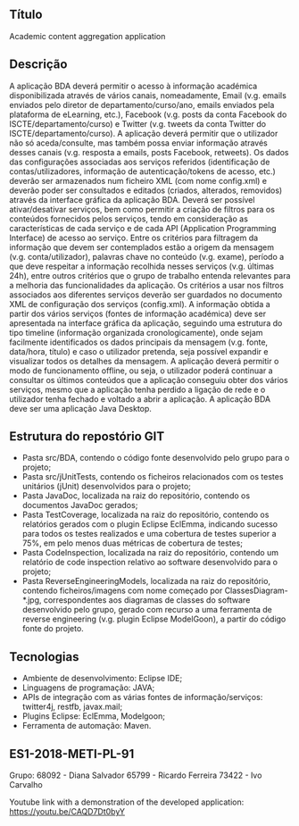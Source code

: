## Título
Academic content aggregation application

## Descrição
A aplicação BDA deverá permitir o acesso à informação académica disponibilizada através de vários canais, nomeadamente, Email (v.g. emails enviados pelo diretor de departamento/curso/ano, emails enviados pela plataforma de eLearning, etc.), Facebook (v.g. posts da conta Facebook do ISCTE/departamento/curso) e Twitter (v.g. tweets da conta Twitter do ISCTE/departamento/curso).
A aplicação deverá permitir que o utilizador não só aceda/consulte, mas também possa enviar informação através desses canais (v.g. resposta a emails, posts Facebook, retweets).
Os dados das configurações associadas aos serviços referidos (identificação de contas/utilizadores, informação de autenticação/tokens de acesso, etc.) deverão ser armazenados num ficheiro XML (com nome config.xml) e deverão poder ser consultados e editados (criados, alterados, removidos) através da interface gráfica da aplicação BDA.
Deverá ser possível ativar/desativar serviços, bem como permitir a criação de filtros para os conteúdos fornecidos pelos serviços, tendo em consideração as características de cada serviço e de cada API (Application Programming Interface) de acesso ao serviço. Entre os critérios para filtragem da informação que devem ser contemplados estão a origem da mensagem (v.g. conta/utilizador), palavras chave no conteúdo (v.g. exame), período a que deve respeitar a informação recolhida nesses serviços (v.g. últimas 24h), entre outros critérios que o grupo de trabalho entenda relevantes para a melhoria das funcionalidades da aplicação. Os critérios a usar nos filtros associados aos diferentes serviços deverão ser guardados no documento XML de configuração dos serviços (config.xml).
A informação obtida a partir dos vários serviços (fontes de informação académica) deve ser apresentada na interface gráfica da aplicação, seguindo uma estrutura do tipo timeline (informação organizada cronologicamente), onde sejam facilmente identificados os dados principais da mensagem (v.g. fonte, data/hora, título) e caso o utilizador pretenda, seja possível expandir e visualizar todos os detalhes da mensagem.
A aplicação deverá permitir o modo de funcionamento offline, ou seja, o utilizador poderá continuar a consultar os últimos conteúdos que a aplicação conseguiu obter dos vários serviços, mesmo que a aplicação tenha perdido a ligação de rede e o utilizador tenha fechado e voltado a abrir a aplicação.
A aplicação BDA deve ser uma aplicação Java Desktop.

## Estrutura do repostório GIT
* Pasta src/BDA, contendo o código fonte desenvolvido pelo grupo para o projeto;
* Pasta src/jUnitTests, contendo os ficheiros relacionados com os testes unitários (jUnit) desenvolvidos para o projeto;
* Pasta JavaDoc, localizada na raiz do repositório, contendo os documentos JavaDoc gerados;
* Pasta TestCoverage, localizada na raiz do repositório, contendo os relatórios gerados com o plugin Eclipse EclEmma, indicando sucesso para todos os testes realizados e uma cobertura de testes superior a 75%, em pelo menos duas métricas de cobertura de testes;
* Pasta CodeInspection, localizada na raiz do repositório, contendo um relatório de code inspection relativo ao software desenvolvido para o projeto;
* Pasta ReverseEngineeringModels, localizada na raiz do repositório, contendo ficheiros/imagens com nome começado por ClassesDiagram-*.jpg, correspondentes aos diagramas de classes do software desenvolvido pelo grupo, gerado com recurso a uma ferramenta de reverse engineering (v.g. plugin Eclipse ModelGoon), a partir do código fonte do projeto.

## Tecnologias
* Ambiente de desenvolvimento: Eclipse IDE;
* Linguagens de programação: JAVA;
* APIs de integração com as várias fontes de informação/serviços: twitter4j, restfb, javax.mail;
* Plugins Eclipse: EclEmma, Modelgoon;
* Ferramenta de automação: Maven.


## ES1-2018-METI-PL-91
Grupo:
68092 - Diana Salvador
65799 - Ricardo Ferreira
73422 - Ivo Carvalho

Youtube link with a demonstration of the developed application:
https://youtu.be/CAQD7Dt0byY

